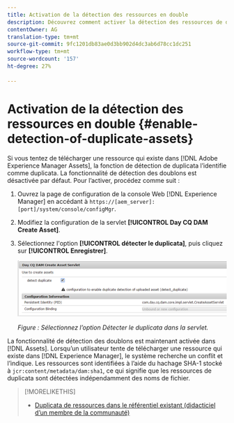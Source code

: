 ```yaml
---
title: Activation de la détection des ressources en double
description: Découvrez comment activer la détection des ressources de duplicata dans le Experience Manager.
contentOwner: AG
translation-type: tm+mt
source-git-commit: 9fc1201db83ae0d3bb902d4dc3ab6d78cc1dc251
workflow-type: tm+mt
source-wordcount: '157'
ht-degree: 27%

---
```



# Activation de la détection des ressources en double {#enable-detection-of-duplicate-assets}

Si vous tentez de télécharger une ressource qui existe dans [!DNL Adobe Experience Manager Assets], la fonction de détection de duplicata l’identifie comme duplicata. La fonctionnalité de détection des doublons est désactivée par défaut. Pour l’activer, procédez comme suit :

1. Ouvrez la page de configuration de la console Web [!DNL Experience Manager] en accédant à `https://[aem_server]:[port]/system/console/configMgr`.
1. Modifiez la configuration de la servlet **[!UICONTROL Day CQ DAM Create Asset]**.
1. Sélectionnez l&#39;option **[!UICONTROL détecter le duplicata]**, puis cliquez sur **[!UICONTROL Enregistrer]**.

   ![Sélection de l’option de détection des doublons dans le servlet](assets/chlimage_1-377.png)

   *Figure : Sélectionnez l’option Détecter le duplicata dans la servlet.*

La fonctionnalité de détection des doublons est maintenant activée dans [!DNL Assets]. Lorsqu’un utilisateur tente de télécharger une ressource qui existe dans [!DNL Experience Manager], le système recherche un conflit et l’indique. Les ressources sont identifiées à l’aide du hachage SHA-1 stocké à `jcr:content/metadata/dam:sha1`, ce qui signifie que les ressources de duplicata sont détectées indépendamment des noms de fichier.

>[!MORELIKETHIS]
>
>* [Duplicata de ressources dans le référentiel existant (didacticiel d’un membre de la communauté)](https://experience-aem.blogspot.com/2019/06/aem-65-find-duplicate-assets-binaries-in-existing-repository.html)

